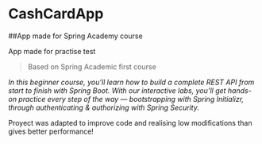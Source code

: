 # CashCardApp
##App made for Spring Academy course

App made for practise test

> Based on Spring Academic first course

*In this beginner course, you’ll learn how to build a complete REST API from start to finish with Spring Boot. With our interactive labs, you’ll get hands-on practice every step of the way — bootstrapping with Spring Initializr, through authenticating & authorizing with Spring Security.*

Proyect was adapted to improve code and realising low modifications than gives better performance! 

